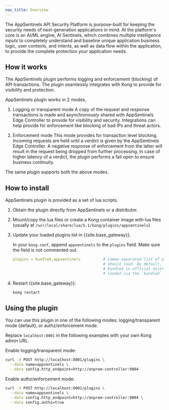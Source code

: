 ```yaml
---
nav_title: Overview
---
```

The AppSentinels API Security Platform is purpose-built for keeping the security needs of next-generation applications in mind.
At the platform's core is an AI/ML engine, AI Sentinels, which combines multiple intelligence inputs to completely understand and baseline unique application business logic, user contexts, and intents, as well as data flow within the application, to provide the complete protection your application needs.

## How it works

The AppSentinels plugin performs logging and enforcement (blocking) of API transactions. The plugin seamlessly integrates with Kong to provide for visibility and protection.

AppSentinels plugin works in 2 modes,
1. Logging or transparent mode
A copy of the request and response transactions is made and asynchronously shared with AppSentinels Edge Controller to provide for visibility and security. Integrations can help provide for enforcement like blocking of bad IPs and threat actors.

2. Enforcement mode
This mode provides for transaction level blocking. Incoming requests are held until a verdict is given by the AppSentinels Edge Controller. A negative response of enforcement from the latter will result in the request being dropped from further processing. In case of higher latency of a verdict, the plugin performs a fail open to ensure business continuity.

The same plugin supports both the above modes.

## How to install

AppSentinels plugin is provided as a set of lua scripts.

1. Obtain the plugin directly from AppSentinels or a distributor.

2. Mount/copy the lua files or create a Kong container image with lua files (usually at `/usr/local/share/lua/5.1/kong/plugins/appsentinels`).

3. Update your loaded plugins list in {{site.base_gateway}}.

    In your `kong.conf`, append `appsentinels` to the `plugins` field. Make sure the field is not commented out.

    ```yaml
    plugins = bundled,appsentinels          # Comma-separated list of plugins this node
                                            # should load. By default, only plugins
                                            # bundled in official distributions are
                                            # loaded via the `bundled` keyword.
    ```

4. Restart {{site.base_gateway}}:

    ```sh
    kong restart
    ```

## Using the plugin

You can use this plugin in one of the following modes: logging/transparent mode (default), or authz/enforcement mode.

Replace `localhost:8001` in the following examples with your own Kong admin URL. 

Enable logging/transparent mode:
```sh
curl -X POST http://localhost:8001/plugins \
  --data name=appsentinels \
  --data config.http_endpoint=http://onprem-controller:9004
```

Enable authz/enforcement mode:
```sh
curl -X POST http://localhost:8001/plugins \
  --data name=appsentinels \
  --data config.http_endpoint=http://onprem-controller:9004 \
  --data config.authz=true
```
